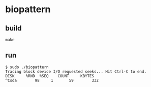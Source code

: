 # biopattern

## build

```
make
```

## run

```
$ sudo ./biopattern
Tracing block device I/O requested seeks... Hit Ctrl-C to end.
DISK     %RND  %SEQ    COUNT     KBYTES
^Csda        98     1       59        332
```
